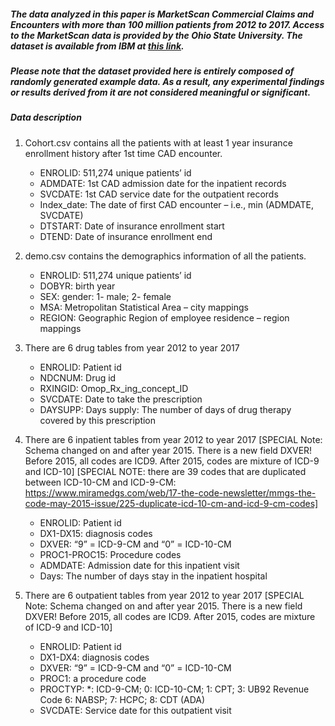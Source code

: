 ##### The data analyzed in this paper is MarketScan Commercial Claims and Encounters with more than 100 million patients from 2012 to 2017. Access to the MarketScan data is provided by the Ohio State University. The dataset is available from IBM at [this link]([http://www.google.co.kr](https://www.ibm.com/products/marketscan-research-databases)).

##### Please note that the dataset provided here is entirely composed of randomly generated example data. As a result, any experimental findings or results derived from it are not considered meaningful or significant.


##### Data description
1. Cohort.csv contains all the patients with at least 1 year insurance enrollment history after 1st time CAD encounter.
   - ENROLID: 511,274 unique patients’ id
   - ADMDATE: 1st CAD admission date for the inpatient records
   - SVCDATE: 1st CAD service date for the outpatient records
   - Index_date: The date of first CAD encounter – i.e., min (ADMDATE, SVCDATE)
   - DTSTART: Date of insurance enrollment start
   - DTEND: Date of insurance enrollment end

2. demo.csv contains the demographics information of all the patients.
   - ENROLID: 511,274 unique patients’ id
   - DOBYR: birth year
   - SEX: gender: 1- male; 2- female
   - MSA: Metropolitan Statistical Area – city mappings
   - REGION: Geographic Region of employee residence – region mappings
 
3. There are 6 drug tables from year 2012 to year 2017
   - ENROLID: Patient id
   - NDCNUM: Drug id
   - RXINGID: Omop_Rx_ing_concept_ID 
   - SVCDATE: Date to take the prescription
   - DAYSUPP: Days supply: The number of days of drug therapy covered by this prescription
 
4. There are 6 inpatient tables from year 2012 to year 2017
   [SPECIAL Note: Schema changed on and after year 2015. There is a new field DXVER! Before 2015, all codes are ICD9. After 2015, codes are mixture of ICD-9 and ICD-10]
   [SPECIAL NOTE: there are 39 codes that are duplicated between ICD-10-CM and ICD-9-CM: https://www.miramedgs.com/web/17-the-code-newsletter/mmgs-the-code-may-2015-issue/225-duplicate-icd-10-cm-and-icd-9-cm-codes]
   - ENROLID: Patient id
   - DX1-DX15: diagnosis codes
   - DXVER: “9” = ICD-9-CM and “0” = ICD-10-CM
   - PROC1-PROC15: Procedure codes
   - ADMDATE: Admission date for this inpatient visit
   - Days: The number of days stay in the inpatient hospital

5. There are 6 outpatient tables from year 2012 to year 2017
   [SPECIAL Note: Schema changed on and after year 2015. There is a new field DXVER! Before 2015, all codes are ICD9. After 2015, codes are mixture of ICD-9 and ICD-10]
   - ENROLID: Patient id
   - DX1-DX4: diagnosis codes
   - DXVER: “9” = ICD-9-CM and “0” = ICD-10-CM
   - PROC1: a procedure code
   - PROCTYP: *: ICD-9-CM; 0: ICD-10-CM; 1: CPT; 3: UB92 Revenue Code 6: NABSP; 7: HCPC; 8: CDT (ADA)
   - SVCDATE: Service date for this outpatient visit
